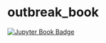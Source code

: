# outbreak_book

[![Jupyter Book Badge](https://jupyterbook.org/badge.svg)](https://github.com/computationalUncertaintyLab/outbreak_book/)
